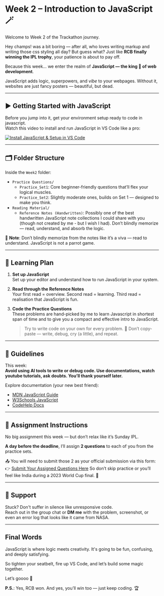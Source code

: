 # Week 2 – Introduction to JavaScript 🪄

Welcome to Week 2 of the Trackathon journey.

Hey champs! was a bit boring — after all, who loves writing markup and writing those css styling all day? But guess what? Just like **RCB finally winning the IPL trophy**, your patience is about to pay off.

Because this week… we enter the realm of **JavaScript — the king 👑 of web development**.

JavaScript adds logic, superpowers, and *vibe* to your webpages. Without it, websites are just fancy posters — beautiful, but dead.

---

## ▶️ Getting Started with JavaScript

Before you jump into it, get your environment setup ready to code in javascript.  
Watch this video to install and run JavaScript in VS Code like a pro:

[![Install JavaScript & Setup in VS Code](https://img.youtube.com/vi/Ic_qG65iYNE/0.jpg)](https://youtu.be/Ic_qG65iYNE?si=-7a058281edXfRHq)

---

## 🗂️ Folder Structure

Inside the `Week2` folder:

- `Practice Questions/`
  - `Practice_Set1`: Core beginner-friendly questions that’ll flex your logical muscles.
  - `Practice_Set2`: Slightly moderate ones, builds on Set 1 — designed to make you think.
- `Reading Material/`
  - `Reference Notes (Handwritten)`: Possibly one of the best handwritten JavaScript note collections I could share with you (though not created by me - but I wish I had). Don’t blindly memorize — read, understand, and absorb the logic.

📌 **Note**: Don’t blindly memorize from the notes like it’s a viva — read to understand. JavaScript is not a parrot game.

---

## 🧠 Learning Plan

1. **Set up JavaScript**  
    Set up your editor and understand how to run JavaScript in your system.

2. **Read through the Reference Notes**  
   Your first read = overview. Second read = learning. Third read = realisation that JavaScript is fun.

3. **Code the Practice Questions**  
   These problems are hand-picked by me to learn Javascript in shortest span of time and to give you a compact and effective intro to JavaScript.
   > Try to write code on your own for every problem. 
   > 🧘 Don’t copy-paste — write, debug, cry (a little), and repeat.

---

## 📜 Guidelines

This week:  
**Avoid using AI tools to write or debug code. Use documentations, watch youtube tutorials, ask doubts. You’ll thank yourself later.**

Explore documentation (your new best friend):
- [MDN JavaScript Guide](https://developer.mozilla.org/en-US/docs/Web/JavaScript)
- [W3Schools JavaScript](https://www.w3schools.com/js/)
- [CodeHelp Docs](https://www.codehelp.in/tutorial/javascript/java-script-a-beginner-s-guide-to-programming-magic-1)

---

## 📌 Assignment Instructions

No big assignment this week — but don’t relax like it’s Sunday IPL.

**A day before the deadline**, I’ll assign **2 questions** to each of you from the practice sets.

📤 You will need to submit those 2 as your official submission via this form:  
👉 [Submit Your Assigned Questions Here](#)
So don’t skip practice or you’ll feel like India during a 2023 World Cup final. 😬

---

## 💬 Support

Stuck? Don't suffer in silence like unresponsive code.  
Reach out in the group chat or **DM me** with the problem, screenshot, or even an error log that looks like it came from NASA.

---

## Final Words

JavaScript is where logic meets creativity. It's going to be fun, confusing, and deeply satisfying.

So tighten your seatbelt, fire up VS Code, and let’s build some magic together.

Let’s goooo 🚀

**P.S.**: Yes, RCB won. And yes, you’ll win too — just keep coding. 🏆

